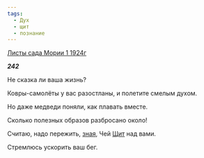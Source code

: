 ```yaml
---
tags:
  - Дух
  - щит
  - познание
---
```

[Листы сада Мории 1 1924г](https://127.0.0.1:4002/agni/1924)

___242___

Не сказка ли ваша жизнь?   

Ковры-самолёты у вас разостланы, и полетите смелым духом.   

Но даже медведи поняли, как плавать вместе.   

Сколько полезных образов разбросано около!   

Считаю, надо пережить, [зная](../../../tags/#познание), Чей [Щит](../../../tags/#щит) над вами.   

Стремлюсь ускорить ваш бег.   

